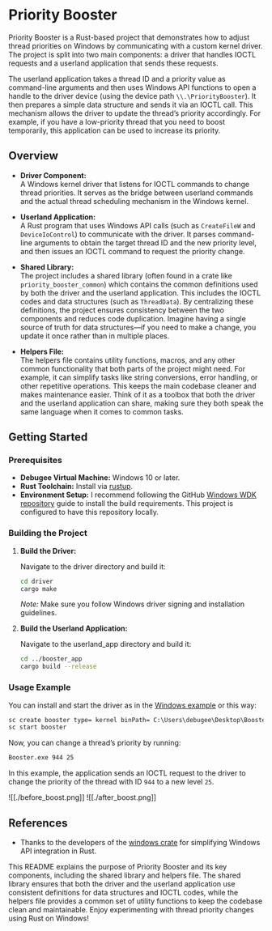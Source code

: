# Priority Booster

Priority Booster is a Rust-based project that demonstrates how to adjust thread priorities on Windows by communicating with a custom kernel driver. The project is split into two main components: a driver that handles IOCTL requests and a userland application that sends these requests.

The userland application takes a thread ID and a priority value as command-line arguments and then uses Windows API functions to open a handle to the driver device (using the device path `\\.\PriorityBooster`). It then prepares a simple data structure and sends it via an IOCTL call. This mechanism allows the driver to update the thread’s priority accordingly. For example, if you have a low-priority thread that you need to boost temporarily, this application can be used to increase its priority.

## Overview

- **Driver Component:**  
    A Windows kernel driver that listens for IOCTL commands to change thread priorities. It serves as the bridge between userland commands and the actual thread scheduling mechanism in the Windows kernel.
    
- **Userland Application:**  
    A Rust program that uses Windows API calls (such as `CreateFileW` and `DeviceIoControl`) to communicate with the driver. It parses command-line arguments to obtain the target thread ID and the new priority level, and then issues an IOCTL command to request the priority change.
    
- **Shared Library:**  
    The project includes a shared library (often found in a crate like `priority_booster_common`) which contains the common definitions used by both the driver and the userland application. This includes the IOCTL codes and data structures (such as `ThreadData`). By centralizing these definitions, the project ensures consistency between the two components and reduces code duplication. Imagine having a single source of truth for data structures—if you need to make a change, you update it once rather than in multiple places.
    
- **Helpers File:**  
    The helpers file contains utility functions, macros, and any other common functionality that both parts of the project might need. For example, it can simplify tasks like string conversions, error handling, or other repetitive operations. This keeps the main codebase cleaner and makes maintenance easier. Think of it as a toolbox that both the driver and the userland application can share, making sure they both speak the same language when it comes to common tasks.
    

## Getting Started

### Prerequisites

- **Debugee Virtual Machine:** Windows 10 or later.
- **Rust Toolchain:** Install via [rustup](https://rustup.rs/).
- **Environment Setup:** I recommend following the GitHub [Windows WDK repository](https://github.com/microsoft/windows-drivers-rs/tree/main) guide to install the build requirements. This project is configured to have this repository locally.

### Building the Project

1. **Build the Driver:**
    
    Navigate to the driver directory and build it:
    
    ```sh
    cd driver
    cargo make
    ```
    
    _Note:_ Make sure you follow Windows driver signing and installation guidelines.
    
2. **Build the Userland Application:**
    
    Navigate to the userland_app directory and build it:
    
    ```sh
    cd ../booster_app
    cargo build --release
    ```
    

### Usage Example

You can install and start the driver as in the [Windows example](https://github.com/microsoft/windows-drivers-rs/tree/main/examples/sample-wdm-driver) or this way:

```cmd
sc create booster type= kernel binPath= C:\Users\debugee\Desktop\Booster\thread_booster.sys
sc start booster
```

Now, you can change a thread’s priority by running:

```cmd
Booster.exe 944 25
```

In this example, the application sends an IOCTL request to the driver to change the priority of the thread with ID `944` to a new level `25`.

![[./before_boost.png]] ![[./after_boost.png]]

## References

- Thanks to the developers of the [windows crate](https://github.com/microsoft/windows-rs) for simplifying Windows API integration in Rust.

This README explains the purpose of Priority Booster and its key components, including the shared library and helpers file. The shared library ensures that both the driver and the userland application use consistent definitions for data structures and IOCTL codes, while the helpers file provides a common set of utility functions to keep the codebase clean and maintainable. Enjoy experimenting with thread priority changes using Rust on Windows!
